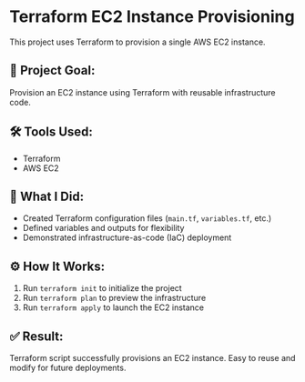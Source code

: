 # Terraform EC2 Instance Provisioning

This project uses Terraform to provision a single AWS EC2 instance.

## 📌 Project Goal:
Provision an EC2 instance using Terraform with reusable infrastructure code.

## 🛠️ Tools Used:
- Terraform
- AWS EC2

## 🔧 What I Did:
- Created Terraform configuration files (`main.tf`, `variables.tf`, etc.)
- Defined variables and outputs for flexibility
- Demonstrated infrastructure-as-code (IaC) deployment

## ⚙️ How It Works:
1. Run `terraform init` to initialize the project
2. Run `terraform plan` to preview the infrastructure
3. Run `terraform apply` to launch the EC2 instance

## ✅ Result:
Terraform script successfully provisions an EC2 instance. Easy to reuse and modify for future deployments.
